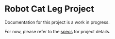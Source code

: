 # Robot Cat Leg Project
Documentation for this project is a work in progress.

For now, please refer to the [specs](specs.yaml) for project details.
